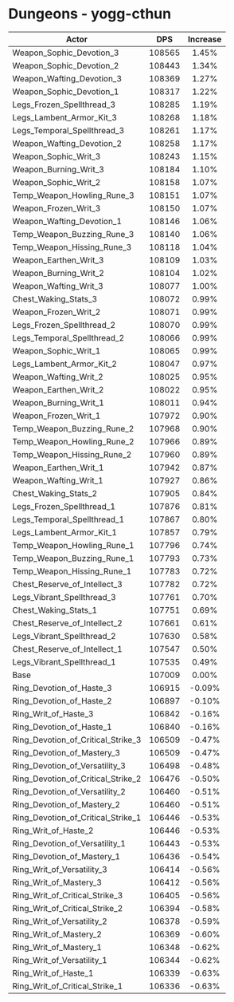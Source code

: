 # Dungeons - yogg-cthun
| Actor | DPS | Increase |
|---|:---:|:---:|
|Weapon_Sophic_Devotion_3|108565|1.45%|
|Weapon_Sophic_Devotion_2|108443|1.34%|
|Weapon_Wafting_Devotion_3|108369|1.27%|
|Weapon_Sophic_Devotion_1|108317|1.22%|
|Legs_Frozen_Spellthread_3|108285|1.19%|
|Legs_Lambent_Armor_Kit_3|108268|1.18%|
|Legs_Temporal_Spellthread_3|108261|1.17%|
|Weapon_Wafting_Devotion_2|108258|1.17%|
|Weapon_Sophic_Writ_3|108243|1.15%|
|Weapon_Burning_Writ_3|108184|1.10%|
|Weapon_Sophic_Writ_2|108158|1.07%|
|Temp_Weapon_Howling_Rune_3|108151|1.07%|
|Weapon_Frozen_Writ_3|108150|1.07%|
|Weapon_Wafting_Devotion_1|108146|1.06%|
|Temp_Weapon_Buzzing_Rune_3|108140|1.06%|
|Temp_Weapon_Hissing_Rune_3|108118|1.04%|
|Weapon_Earthen_Writ_3|108109|1.03%|
|Weapon_Burning_Writ_2|108104|1.02%|
|Weapon_Wafting_Writ_3|108077|1.00%|
|Chest_Waking_Stats_3|108072|0.99%|
|Weapon_Frozen_Writ_2|108071|0.99%|
|Legs_Frozen_Spellthread_2|108070|0.99%|
|Legs_Temporal_Spellthread_2|108066|0.99%|
|Weapon_Sophic_Writ_1|108065|0.99%|
|Legs_Lambent_Armor_Kit_2|108047|0.97%|
|Weapon_Wafting_Writ_2|108025|0.95%|
|Weapon_Earthen_Writ_2|108022|0.95%|
|Weapon_Burning_Writ_1|108011|0.94%|
|Weapon_Frozen_Writ_1|107972|0.90%|
|Temp_Weapon_Buzzing_Rune_2|107968|0.90%|
|Temp_Weapon_Howling_Rune_2|107966|0.89%|
|Temp_Weapon_Hissing_Rune_2|107960|0.89%|
|Weapon_Earthen_Writ_1|107942|0.87%|
|Weapon_Wafting_Writ_1|107927|0.86%|
|Chest_Waking_Stats_2|107905|0.84%|
|Legs_Frozen_Spellthread_1|107876|0.81%|
|Legs_Temporal_Spellthread_1|107867|0.80%|
|Legs_Lambent_Armor_Kit_1|107857|0.79%|
|Temp_Weapon_Howling_Rune_1|107796|0.74%|
|Temp_Weapon_Buzzing_Rune_1|107793|0.73%|
|Temp_Weapon_Hissing_Rune_1|107783|0.72%|
|Chest_Reserve_of_Intellect_3|107782|0.72%|
|Legs_Vibrant_Spellthread_3|107761|0.70%|
|Chest_Waking_Stats_1|107751|0.69%|
|Chest_Reserve_of_Intellect_2|107661|0.61%|
|Legs_Vibrant_Spellthread_2|107630|0.58%|
|Chest_Reserve_of_Intellect_1|107547|0.50%|
|Legs_Vibrant_Spellthread_1|107535|0.49%|
|Base|107009|0.00%|
|Ring_Devotion_of_Haste_3|106915|-0.09%|
|Ring_Devotion_of_Haste_2|106897|-0.10%|
|Ring_Writ_of_Haste_3|106842|-0.16%|
|Ring_Devotion_of_Haste_1|106840|-0.16%|
|Ring_Devotion_of_Critical_Strike_3|106509|-0.47%|
|Ring_Devotion_of_Mastery_3|106509|-0.47%|
|Ring_Devotion_of_Versatility_3|106498|-0.48%|
|Ring_Devotion_of_Critical_Strike_2|106476|-0.50%|
|Ring_Devotion_of_Versatility_2|106460|-0.51%|
|Ring_Devotion_of_Mastery_2|106460|-0.51%|
|Ring_Devotion_of_Critical_Strike_1|106446|-0.53%|
|Ring_Writ_of_Haste_2|106446|-0.53%|
|Ring_Devotion_of_Versatility_1|106443|-0.53%|
|Ring_Devotion_of_Mastery_1|106436|-0.54%|
|Ring_Writ_of_Versatility_3|106414|-0.56%|
|Ring_Writ_of_Mastery_3|106412|-0.56%|
|Ring_Writ_of_Critical_Strike_3|106405|-0.56%|
|Ring_Writ_of_Critical_Strike_2|106394|-0.58%|
|Ring_Writ_of_Versatility_2|106378|-0.59%|
|Ring_Writ_of_Mastery_2|106369|-0.60%|
|Ring_Writ_of_Mastery_1|106348|-0.62%|
|Ring_Writ_of_Versatility_1|106344|-0.62%|
|Ring_Writ_of_Haste_1|106339|-0.63%|
|Ring_Writ_of_Critical_Strike_1|106336|-0.63%|
